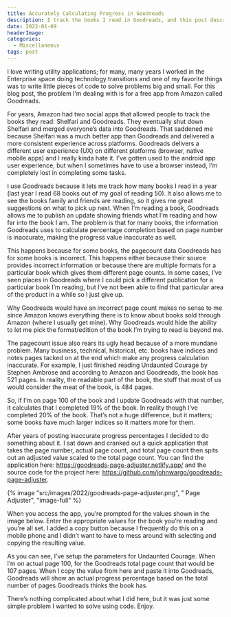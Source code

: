 ```yaml
---
title: Accurately Calculating Progress in Goodreads
description: I track the books I read in Goodreads, and this post describes a solution I created to deal with an annoying problem with Goodreads page counts and how they differ dramatically from reality. In this case I highlight a web app I created to convert a reader's current page to one adjusted for an inaccurate total page count in Goodreads.
date: 2022-01-09
headerImage: 
categories:
  - Miscellaneous
tags: post
---
```


I love writing utility applications; for many, many years I worked in the Enterprise space doing technology transitions and one of my favorite things was to write little pieces of code to solve problems big and small. For this blog post, the problem I’m dealing with is for a free app from Amazon called Goodreads.

For years, Amazon had two social apps that allowed people to track the books they read: Shelfari and Goodreads. They eventually shut down Shelfari and merged everyone’s data into Goodreads. That saddened me because Shelfari was a much better app than Goodreads and delivered a more consistent experience across platforms. Goodreads delivers a different user experience (UX) on different platforms (browser, native mobile apps) and I really kinda hate it. I’ve gotten used to the android app user experience, but when I sometimes have to use a browser instead, I’m completely lost in completing some tasks.

I use Goodreads because it lets me track how many books I read in a year (last year I read 68 books out of my goal of reading 50). It also allows me to see the books family and friends are reading, so it gives me great suggestions on what to pick up next. When I’m reading a book, Goodreads allows me to publish an update showing friends what I’m reading and how far into the book I am. The problem is that for many books, the information Goodreads uses to calculate percentage completion based on page number is inaccurate, making the progress value inaccurate as well. 

This happens because for some books, the pagecount data Goodreads has for some books is incorrect. This happens either because their source provides incorrect information or because there are multiple formats for a particular book which gives them different page counts. In some cases, I’ve seen places in Goodreads where I could pick a different publication for a particular book I’m reading, but I’ve not been able to find that particular area of the product in a while so I just give up. 

Why Goodreads would have an incorrect page count makes no sense to me since Amazon knows everything there is to know about books sold through Amazon (where I usually get mine). Why Goodreads would hide the ability to let me pick the format/edition of the book I’m trying to read is beyond me.

The pagecount issue also rears its ugly head because of a more mundane problem. Many business, technical, historical, etc. books have indices and notes pages tacked on at the end which make any progress calculation inaccurate. 
For example, I just finished reading Undaunted Courage by Stephen Ambrose and according to Amazon and Goodreads, the book has 521 pages. In reality, the readable part of the book, the stuff that most of us would consider the meat of the book, is 484 pages. 

So, if I’m on page 100 of the book and I update Goodreads with that number, it calculates that I completed 19% of the book. In reality though I’ve completed 20% of the book. That’s not a huge difference, but it matters; some books have much larger indices so it matters more for them.

After years of posting inaccurate progress percentages I decided to do something about it. I sat down and cranked out a quick application that takes the page number, actual page count, and total page count then spits out an adjusted value scaled to the total page count. You can find the application here: https://goodreads-page-adjuster.netlify.app/ and the source code for the project here: https://github.com/johnwargo/goodreads-page-adjuster.

{% image "src/images/2022/goodreads-page-adjuster.png", " Page Adjuster", "image-full" %}

When you access the app, you’re prompted for the values shown in the image below. Enter the appropriate values for the book you’re reading and you’re all set. I added a copy button because I frequently do this on a mobile phone and I didn’t want to have to mess around with selecting and copying the resulting value.

As you can see, I’ve setup the parameters for Undaunted Courage. When I’m on actual page 100, for the Goodreads total page count that would be 107 pages. When I copy the value from here and paste it into Goodreads, Goodreads will show an actual progress percentage based on the total number of pages Goodreads thinks the book has. 

There’s nothing complicated about what I did here, but it was just some simple problem I wanted to solve using code. Enjoy.
